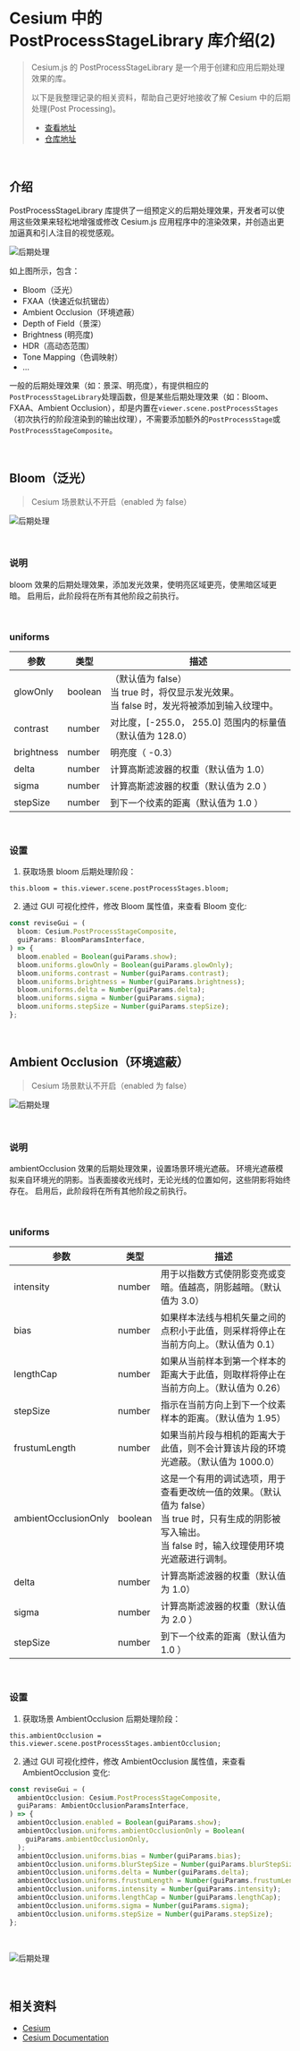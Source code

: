 # Cesium 中的 PostProcessStageLibrary 库介绍(2)

> Cesium.js 的 PostProcessStageLibrary 是一个用于创建和应用后期处理效果的库。
>
> 以下是我整理记录的相关资料，帮助自己更好地接收了解 Cesium 中的后期处理(Post Processing)。
> 
> - [查看地址](https://cesium-post-process.vercel.app/)
> - [仓库地址](https://github.com/WaterSeeding/CesiumPostProcess)

<br />

## 介绍

PostProcessStageLibrary 库提供了一组预定义的后期处理效果，开发者可以使用这些效果来轻松地增强或修改 Cesium.js 应用程序中的渲染效果，并创造出更加逼真和引人注目的视觉感观。

![后期处理](./Cesium场景的PostProcessStageLibrary/12.png)

如上图所示，包含：

- Bloom（泛光）
- FXAA（快速近似抗锯齿）
- Ambient Occlusion（环境遮蔽）
- Depth of Field（景深）
- Brightness (明亮度)
- HDR（高动态范围）
- Tone Mapping（色调映射）
- ...

一般的后期处理效果（如：景深、明亮度），有提供相应的`PostProcessStageLibrary`处理函数，但是某些后期处理效果（如：Bloom、FXAA、Ambient Occlusion），却是内置在`viewer.scene.postProcessStages`（初次执行的阶段渲染到的输出纹理），不需要添加额外的`PostProcessStage`或`PostProcessStageComposite`。

<br />

## Bloom（泛光）

> Cesium 场景默认不开启（enabled 为 false）

![后期处理](./Cesium场景的PostProcessStageLibrary/1.png)

<br />

### 说明

bloom 效果的后期处理效果，添加发光效果，使明亮区域更亮，使黑暗区域更暗。
启用后，此阶段将在所有其他阶段之前执行。

<br />

### uniforms

| 参数       | 类型    | 描述                                                                                              |
| ---------- | ------- | ------------------------------------------------------------------------------------------------- |
| glowOnly   | boolean | （默认值为 false）<br> 当 true 时，将仅显示发光效果。<br> 当 false 时，发光将被添加到输入纹理中。 |
| contrast   | number  | 对比度，[-255.0， 255.0] 范围内的标量值（默认值为 128.0）                                         |
| brightness | number  | 明亮度（ -0.3）                                                                                   |
| delta      | number  | 计算高斯滤波器的权重（默认值为 1.0）                                                              |
| sigma      | number  | 计算高斯滤波器的权重（默认值为 2.0 ）                                                             |
| stepSize   | number  | 到下一个纹素的距离（默认值为 1.0 ）                                                               |

<br />

### 设置

1. 获取场景 bloom 后期处理阶段：

```tsx
this.bloom = this.viewer.scene.postProcessStages.bloom;
```

2. 通过 GUI 可视化控件，修改 Bloom 属性值，来查看 Bloom 变化:

```ts
const reviseGui = (
  bloom: Cesium.PostProcessStageComposite,
  guiParams: BloomParamsInterface,
) => {
  bloom.enabled = Boolean(guiParams.show);
  bloom.uniforms.glowOnly = Boolean(guiParams.glowOnly);
  bloom.uniforms.contrast = Number(guiParams.contrast);
  bloom.uniforms.brightness = Number(guiParams.brightness);
  bloom.uniforms.delta = Number(guiParams.delta);
  bloom.uniforms.sigma = Number(guiParams.sigma);
  bloom.uniforms.stepSize = Number(guiParams.stepSize);
};
```

<br />

## Ambient Occlusion（环境遮蔽）

> Cesium 场景默认不开启（enabled 为 false）

![后期处理](./Cesium场景的PostProcessStageLibrary/3.png)

<br />

### 说明

ambientOcclusion 效果的后期处理效果，设置场景环境光遮蔽。
环境光遮蔽模拟来自环境光的阴影。当表面接收光线时，无论光线的位置如何，这些阴影将始终存在。
启用后，此阶段将在所有其他阶段之前执行。

<br />

### uniforms

| 参数                 | 类型    | 描述                                                                                                                                                            |
| -------------------- | ------- | --------------------------------------------------------------------------------------------------------------------------------------------------------------- |
| intensity            | number  | 用于以指数方式使阴影变亮或变暗。值越高，阴影越暗。（默认值为 3.0）                                                                                              |
| bias                 | number  | 如果样本法线与相机矢量之间的点积小于此值，则采样将停止在当前方向上。（默认值为 0.1）                                                                            |
| lengthCap            | number  | 如果从当前样本到第一个样本的距离大于此值，则取样将停止在当前方向上。（默认值为 0.26）                                                                           |
| stepSize             | number  | 指示在当前方向上到下一个纹素样本的距离。（默认值为 1.95）                                                                                                       |
| frustumLength        | number  | 如果当前片段与相机的距离大于此值，则不会计算该片段的环境光遮蔽。（默认值为 1000.0）                                                                             |
| ambientOcclusionOnly | boolean | 这是一个有用的调试选项，用于查看更改统一值的效果。（默认值为 false）<br>当 true 时，只有生成的阴影被写入输出。<br>当 false 时，输入纹理使用环境光遮蔽进行调制。 |
| delta                | number  | 计算高斯滤波器的权重（默认值为 1.0）                                                                                                                            |
| sigma                | number  | 计算高斯滤波器的权重（默认值为 2.0 ）                                                                                                                           |
| stepSize             | number  | 到下一个纹素的距离（默认值为 1.0 ）                                                                                                                             |

<br />

### 设置

1. 获取场景 AmbientOcclusion 后期处理阶段：

```tsx
this.ambientOcclusion = this.viewer.scene.postProcessStages.ambientOcclusion;
```

2. 通过 GUI 可视化控件，修改 AmbientOcclusion 属性值，来查看 AmbientOcclusion 变化:

```ts
const reviseGui = (
  ambientOcclusion: Cesium.PostProcessStageComposite,
  guiParams: AmbientOcclusionParamsInterface,
) => {
  ambientOcclusion.enabled = Boolean(guiParams.show);
  ambientOcclusion.uniforms.ambientOcclusionOnly = Boolean(
    guiParams.ambientOcclusionOnly,
  );
  ambientOcclusion.uniforms.bias = Number(guiParams.bias);
  ambientOcclusion.uniforms.blurStepSize = Number(guiParams.blurStepSize);
  ambientOcclusion.uniforms.delta = Number(guiParams.delta);
  ambientOcclusion.uniforms.frustumLength = Number(guiParams.frustumLength);
  ambientOcclusion.uniforms.intensity = Number(guiParams.intensity);
  ambientOcclusion.uniforms.lengthCap = Number(guiParams.lengthCap);
  ambientOcclusion.uniforms.sigma = Number(guiParams.sigma);
  ambientOcclusion.uniforms.stepSize = Number(guiParams.stepSize);
};
```

<br />

![后期处理](./Cesium场景的PostProcessStageLibrary/1.gif)

<br />

## 相关资料

- [Cesium](https://cesium.com/)
- [Cesium Documentation](https://cesium.com/docs/)
